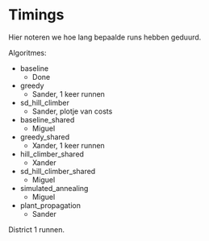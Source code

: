 # Timings

Hier noteren we hoe lang bepaalde runs hebben geduurd.

Algoritmes:
- baseline
  - Done
- greedy
  - Sander, 1 keer runnen
- sd_hill_climber
  - Sander, plotje van costs
- baseline_shared
  - Miguel
- greedy_shared
  - Xander, 1 keer runnen
- hill_climber_shared
  - Xander
- sd_hill_climber_shared
  - Miguel
- simulated_annealing
  - Miguel
- plant_propagation
  - Sander

District 1 runnen.